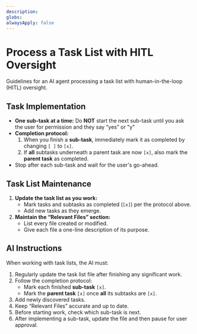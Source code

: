 ```yaml
---
description:
globs:
alwaysApply: false
---
```


# Process a Task List with HITL Oversight

Guidelines for an AI agent processing a task list with human-in-the-loop (HITL) oversight.

## Task Implementation

- **One sub-task at a time:** Do **NOT** start the next sub-task until you ask the user for permission and they say “yes” or "y"
- **Completion protocol:**
  1. When you finish a **sub-task**, immediately mark it as completed by changing `[ ]` to `[x]`.
  2. If **all** subtasks underneath a parent task are now `[x]`, also mark the **parent task** as completed.
- Stop after each sub-task and wait for the user's go-ahead.

## Task List Maintenance

1. **Update the task list as you work:**
   - Mark tasks and subtasks as completed (`[x]`) per the protocol above.
   - Add new tasks as they emerge.
2. **Maintain the “Relevant Files” section:**
   - List every file created or modified.
   - Give each file a one-line description of its purpose.

## AI Instructions

When working with task lists, the AI must:

1. Regularly update the task list file after finishing any significant work.
2. Follow the completion protocol:
   - Mark each finished **sub-task** `[x]`.
   - Mark the **parent task** `[x]` once **all** its subtasks are `[x]`.
3. Add newly discovered tasks.
4. Keep “Relevant Files” accurate and up to date.
5. Before starting work, check which sub-task is next.
6. After implementing a sub-task, update the file and then pause for user approval.
